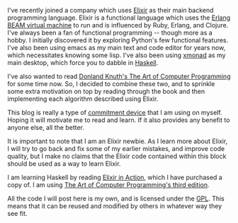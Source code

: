 I've recently joined a company which uses [Elixir][elixir] as their main backend
programming language. Elixir is a functional language which uses the [Erlang
BEAM virtual machine][beam] to run and is influenced by Ruby, Erlang, and
Clojure. I've always been a fan of functional programming -- though more as a
hobby. I initially discovered it by exploring Python's few functional
features. I've also been using emacs as my main text and code editor for years
now, which necessitates knowing some lisp. I've also been using [xmonad][xmonad]
as my main desktop, which force you to dabble in [Haskell][haskell].

I've also wanted to read [Donland Knuth's The Art of Computer Programming][art]
for some time now.  So, I decided to combine these two, and to sprinkle some
extra motivation on top by reading through the book and then implementing each
algorithm described using Elixir.

This blog is really a type of [commitment device][commitment] that I am using on
myself.  Hoping it will motivate me to read and learn.  If it also provides any
benefit to anyone else, all the better.

It is important to note that I am an Elixir newbie.  As I learn more about
Elixir, I will try to go back and fix some of my earlier mistakes, and improve
code quality, but I make no claims that the Elixir code contained within this
block should be used as a way to learn Elixir.

I am learning Haskell by reading [Elixir in Action][action], which I have
purchased a copy of.  I am using [The Art of Computer Programming's third
edition][art].

All the code I will post here is my own, and is licensed under the [GPL][gpl].  This means that it
can be reused and modified by others in whatever way they see fit.


[elixir]: https://elixir-lang.org/
[beam]: https://www.erlang.org/blog/a-brief-beam-primer/
[haskell]: http://www.haskell.org
[art]: http://www.amazon.com/Computer-Programming-Volumes-1-4A-Boxed/dp/0321751043
[xmonad]: http://xmonad.org
[commitment]: http://en.wikipedia.org/wiki/Commitment_device
[action]: https://www.amazon.com/Elixir-Action-Sa%C5%A1a-Juri-cacute/dp/1617295027
[gpl]: http://www.gnu.org/licenses/gpl.html
